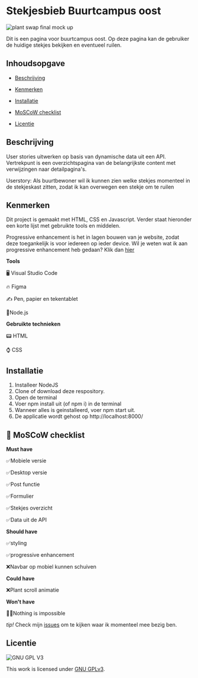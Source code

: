 # Stekjesbieb Buurtcampus oost

![plant swap final mock up](https://user-images.githubusercontent.com/112861166/230124162-c0c09551-e466-44fe-958c-12d55f15cf1e.jpg)

Dit is een pagina voor buurtcampus oost. Op deze pagina kan de gebruiker de huidige stekjes bekijken en eventueel ruilen.

## Inhoudsopgave


* [Beschrijving](https://github.com/Demivdm/Buurtcampus-oost-stekjesbieb-interactive-functionality/blob/main/README.md#beschrijving) 

* [Kenmerken](https://github.com/Demivdm/Buurtcampus-oost-stekjesbieb-interactive-functionality/blob/main/README.md#kenmerken) 

* [Installatie](https://github.com/Demivdm/Buurtcampus-oost-stekjesbieb-interactive-functionality/blob/main/README.md#installatie)

* [MoSCoW checklist](https://github.com/Demivdm/Buurtcampus-oost-stekjesbieb-interactive-functionality/blob/main/README.md#-moscow-checklist)

* [Licentie](https://github.com/Demivdm/Buurtcampus-oost-stekjesbieb-interactive-functionality/blob/main/README.md#licentie)



## Beschrijving

User stories uitwerken op basis van dynamische data uit een API. Vertrekpunt is een overzichtspagina van de belangrijkste content met verwijzingen naar detailpagina's.

Userstory: Als buurtbewoner wil ik kunnen zien welke stekjes momenteel in de stekjeskast zitten, zodat ik kan overwegen een stekje om te ruilen

## Kenmerken

Dit project is gemaakt met HTML, CSS en Javascript. Verder staat hieronder een korte lijst met gebruikte tools en middelen. 

Progressive enhancement is het in lagen bouwen van je website, zodat deze toegankelijk is voor iedereen op ieder device. Wil je weten wat ik aan progressive enhancement heb gedaan? Klik dan [hier](https://github.com/Demivdm/Buurtcampus-oost-stekjesbieb-interactive-functionality/wiki/Bouwen%F0%9F%9B%A0#progressive-enhancement)

**Tools**

🖥️ Visual Studio Code

🔥 Figma

✍ Pen, papier en tekentablet

📒Node.js

**Gebruikte technieken**

📟 HTML

⌚ CSS

## Installatie

1. Installeer NodeJS
2. Clone of download deze respository.
3. Open de terminal
4. Voer npm install uit (of npm i) in de terminal
5. Wanneer alles is geinstalleerd, voer npm start uit.
6. De applicatie wordt gehost op http://localhost:8000/


## 🎩 MoSCoW checklist

**Must have**
  
  ✅Mobiele versie
  
  ✅Desktop versie
  
  ✅Post functie
  
  ✅Formulier
  
  ✅Stekjes overzicht
  
  ✅Data uit de API
 

**Should have**

  ✅styling
  
  ✅progressive enhancement
  
  ❌Navbar op mobiel kunnen schuiven
  

**Could have**

  ❌Plant scroll animatie

**Won't have**

  🦸‍♀️Nothing is impossible

_tip!_ Check mijn [issues](https://github.com/Demivdm/Buurtcampus-oost-stekjesbieb-interactive-functionality/issues) om te kijken waar ik momenteel mee bezig ben.

## Licentie

![GNU GPL V3](https://www.gnu.org/graphics/gplv3-127x51.png)

This work is licensed under [GNU GPLv3](./LICENSE).
